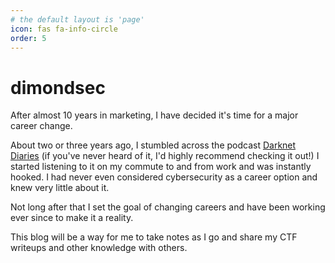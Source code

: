 ```yaml
---
# the default layout is 'page'
icon: fas fa-info-circle
order: 5
---
```


# dimondsec

After almost 10 years in marketing, I have decided it's time for a major career change.

About two or three years ago, I stumbled across the podcast [Darknet Diaries](https://darknetdiaries.com) (if you've never heard of it, I'd highly recommend checking it out!) I started listening to it on my commute to and from work and was instantly hooked. I had never even considered cybersecurity as a career option and knew very little about it.

Not long after that I set the goal of changing careers and have been working ever since to make it a reality.

This blog will be a way for me to take notes as I go and share my CTF writeups and other knowledge with others.
